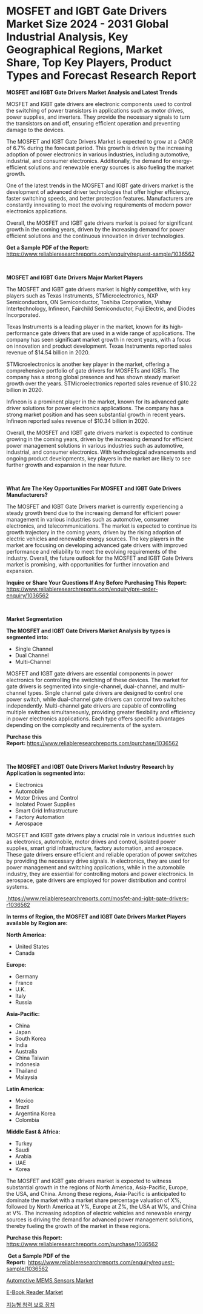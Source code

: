 <p><h1>MOSFET and IGBT Gate Drivers Market Size 2024 - 2031 Global Industrial Analysis, Key Geographical Regions, Market Share, Top Key Players, Product Types and Forecast Research Report</h1></p><p><strong>MOSFET and IGBT Gate Drivers Market Analysis and Latest Trends</strong></p>
<p><p>MOSFET and IGBT gate drivers are electronic components used to control the switching of power transistors in applications such as motor drives, power supplies, and inverters. They provide the necessary signals to turn the transistors on and off, ensuring efficient operation and preventing damage to the devices.</p><p>The MOSFET and IGBT Gate Drivers Market is expected to grow at a CAGR of 6.7% during the forecast period. This growth is driven by the increasing adoption of power electronics in various industries, including automotive, industrial, and consumer electronics. Additionally, the demand for energy-efficient solutions and renewable energy sources is also fueling the market growth.</p><p>One of the latest trends in the MOSFET and IGBT gate drivers market is the development of advanced driver technologies that offer higher efficiency, faster switching speeds, and better protection features. Manufacturers are constantly innovating to meet the evolving requirements of modern power electronics applications.</p><p>Overall, the MOSFET and IGBT gate drivers market is poised for significant growth in the coming years, driven by the increasing demand for power efficient solutions and the continuous innovation in driver technologies.</p></p>
<p><strong>Get a Sample PDF of the Report:&nbsp;</strong> <a href="https://www.reliableresearchreports.com/enquiry/request-sample/1036562">https://www.reliableresearchreports.com/enquiry/request-sample/1036562</a></p>
<p>&nbsp;</p>
<p><strong>MOSFET and IGBT Gate Drivers Major Market Players</strong></p>
<p><p>The MOSFET and IGBT gate drivers market is highly competitive, with key players such as Texas Instruments, STMicroelectronics, NXP Semiconductors, ON Semiconductor, Toshiba Corporation, Vishay Intertechnology, Infineon, Fairchild Semiconductor, Fuji Electric, and Diodes Incorporated.</p><p>Texas Instruments is a leading player in the market, known for its high-performance gate drivers that are used in a wide range of applications. The company has seen significant market growth in recent years, with a focus on innovation and product development. Texas Instruments reported sales revenue of $14.54 billion in 2020.</p><p>STMicroelectronics is another key player in the market, offering a comprehensive portfolio of gate drivers for MOSFETs and IGBTs. The company has a strong global presence and has shown steady market growth over the years. STMicroelectronics reported sales revenue of $10.22 billion in 2020.</p><p>Infineon is a prominent player in the market, known for its advanced gate driver solutions for power electronics applications. The company has a strong market position and has seen substantial growth in recent years. Infineon reported sales revenue of $10.34 billion in 2020.</p><p>Overall, the MOSFET and IGBT gate drivers market is expected to continue growing in the coming years, driven by the increasing demand for efficient power management solutions in various industries such as automotive, industrial, and consumer electronics. With technological advancements and ongoing product developments, key players in the market are likely to see further growth and expansion in the near future.</p></p>
<p>&nbsp;</p>
<p><strong>What Are The Key Opportunities For MOSFET and IGBT Gate Drivers Manufacturers?</strong></p>
<p><p>The MOSFET and IGBT Gate Drivers market is currently experiencing a steady growth trend due to the increasing demand for efficient power management in various industries such as automotive, consumer electronics, and telecommunications. The market is expected to continue its growth trajectory in the coming years, driven by the rising adoption of electric vehicles and renewable energy sources. The key players in the market are focusing on developing advanced gate drivers with improved performance and reliability to meet the evolving requirements of the industry. Overall, the future outlook for the MOSFET and IGBT Gate Drivers market is promising, with opportunities for further innovation and expansion.</p></p>
<p><strong>Inquire or Share Your Questions If Any Before Purchasing This Report:</strong> <a href="https://www.reliableresearchreports.com/enquiry/pre-order-enquiry/1036562">https://www.reliableresearchreports.com/enquiry/pre-order-enquiry/1036562</a></p>
<p>&nbsp;</p>
<p><strong>Market Segmentation</strong></p>
<p><strong>The MOSFET and IGBT Gate Drivers Market Analysis by types is segmented into:</strong></p>
<p><ul><li>Single Channel</li><li>Dual Channel</li><li>Multi-Channel</li></ul></p>
<p><p>MOSFET and IGBT gate drivers are essential components in power electronics for controlling the switching of these devices. The market for gate drivers is segmented into single-channel, dual-channel, and multi-channel types. Single channel gate drivers are designed to control one power switch, while dual-channel gate drivers can control two switches independently. Multi-channel gate drivers are capable of controlling multiple switches simultaneously, providing greater flexibility and efficiency in power electronics applications. Each type offers specific advantages depending on the complexity and requirements of the system.</p></p>
<p><strong>Purchase this Report:&nbsp;</strong><a href="https://www.reliableresearchreports.com/purchase/1036562">https://www.reliableresearchreports.com/purchase/1036562</a></p>
<p>&nbsp;</p>
<p><strong>The MOSFET and IGBT Gate Drivers Market Industry Research by Application is segmented into:</strong></p>
<p><ul><li>Electronics</li><li>Automobile</li><li>Motor Drives and Control</li><li>Isolated Power Supplies</li><li>Smart Grid Infrastructure</li><li>Factory Automation</li><li>Aerospace</li></ul></p>
<p><p>MOSFET and IGBT gate drivers play a crucial role in various industries such as electronics, automobile, motor drives and control, isolated power supplies, smart grid infrastructure, factory automation, and aerospace. These gate drivers ensure efficient and reliable operation of power switches by providing the necessary drive signals. In electronics, they are used for power management and switching applications, while in the automobile industry, they are essential for controlling motors and power electronics. In aerospace, gate drivers are employed for power distribution and control systems.</p></p>
<p><a href="https://www.reliableresearchreports.com/mosfet-and-igbt-gate-drivers-r1036562">&nbsp;https://www.reliableresearchreports.com/mosfet-and-igbt-gate-drivers-r1036562</a></p>
<p><strong>In terms of Region, the MOSFET and IGBT Gate Drivers Market Players available by Region are:</strong></p>
<p>
    <p> <strong> North America: </strong>
        <ul>
            <li>United States</li>
            <li>Canada</li>
        </ul>
        </p> 
    <p> <strong> Europe: </strong>
        <ul>
            <li>Germany</li>
            <li>France</li>
            <li>U.K.</li>
            <li>Italy</li>
            <li>Russia</li>
        </ul>
        </p> 
    <p> <strong> Asia-Pacific: </strong>
        <ul>
            <li>China</li>
            <li>Japan</li>
            <li>South Korea</li>
            <li>India</li>
            <li>Australia</li>
            <li>China Taiwan</li>
            <li>Indonesia</li>
            <li>Thailand</li>
            <li>Malaysia</li>
        </ul>
        </p> 
    <p> <strong> Latin America: </strong>
        <ul>
            <li>Mexico</li>
            <li>Brazil</li>
            <li>Argentina Korea</li>
            <li>Colombia</li>
        </ul>
        </p> 
    <p> <strong> Middle East & Africa: </strong>
        <ul>
            <li>Turkey</li>
            <li>Saudi</li>
            <li>Arabia</li>
            <li>UAE</li>
            <li>Korea</li>
        </ul>
    </p>
    </p>
<p><p>The MOSFET and IGBT gate drivers market is expected to witness substantial growth in the regions of North America, Asia-Pacific, Europe, the USA, and China. Among these regions, Asia-Pacific is anticipated to dominate the market with a market share percentage valuation of X%, followed by North America at Y%, Europe at Z%, the USA at W%, and China at V%. The increasing adoption of electric vehicles and renewable energy sources is driving the demand for advanced power management solutions, thereby fueling the growth of the market in these regions.</p></p>
<p><strong>Purchase this Report: </strong><a href="https://www.reliableresearchreports.com/purchase/1036562">https://www.reliableresearchreports.com/purchase/1036562</a></p>
<p>&nbsp;<strong>Get a Sample PDF of the Report:&nbsp;&nbsp;</strong><a href="https://www.reliableresearchreports.com/enquiry/request-sample/1036562">https://www.reliableresearchreports.com/enquiry/request-sample/1036562</a></p>
<p><strong></strong></p>
<p><p><a href="https://github.com/sofayahoo2023/Market-Research-Report-List-4/blob/main/automotive-mems-sensors-market.md">Automotive MEMS Sensors Market</a></p><p><a href="https://github.com/barbarakss89/Market-Research-Report-List-1/blob/main/e-book-reader-market.md">E-Book Reader Market</a></p><p><a href="https://medium.com/@alanperkins1921/%EC%A7%80%EB%8A%A5%ED%98%95-%EC%B2%AD%EB%A0%A5-%EB%B3%B4%ED%98%B8-%EA%B8%B0%EA%B8%B0-%EC%8B%9C%EC%9E%A5-%EC%84%B1%EA%B3%B5%EC%A0%81%EC%9D%B8-%EB%B9%84%EC%A6%88%EB%8B%88%EC%8A%A4-%EC%A0%84%EB%9E%B5%EC%9D%98-%EC%97%B4%EC%87%A0-2031%EB%85%84%EA%B9%8C%EC%A7%80%EC%9D%98-%EC%98%88%EC%B8%A1-742170272e06">지능형 청력 보호 장치</a></p></p>